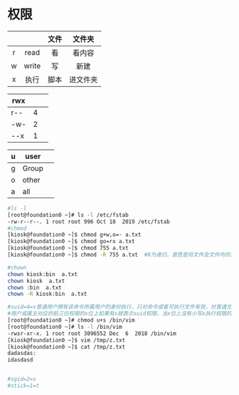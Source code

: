 # 权限

|      |       | 文件 |  文件夹  |
| :--: | :---: | :--: | :------: |
|  r   | read  |  看  |  看内容  |
|  w   | write |  写  |   新建   |
|  x   | 执行  | 脚本 | 进文件夹 |

| rwx  |      |      |
| ---- | ---- | ---- |
| r--  | 4    |      |
| -w-  | 2    |      |
| --x  | 1    |      |

| u    | user  |      |
| ---- | ----- | ---- |
| g    | Group |      |
| o    | other |      |
| a    | all   |      |



```bash
#ls -l
[root@foundation0 ~]# ls -l /etc/fstab 
-rw-r--r--. 1 root root 996 Oct 18  2019 /etc/fstab
#chmod 
[kiosk@foundation0 ~]$ chmod g+w,o=- a.txt 
[kiosk@foundation0 ~]$ chmod go=rx a.txt 
[kiosk@foundation0 ~]$ chmod 755 a.txt 
[kiosk@foundation0 ~]$ chmod -R 755 a.txt  #R为递归，意思是将文件及文件内的东西权限全部改为755

#chown
chown kiosk:bin  a.txt
chown kiosk  a.txt
chown :bin  a.txt
chown -R kiosk:bin  a.txt

#suid=4=s普通用户拥有该命令所属用户的身份执行，只对命令或者可执行文件有效，对普通文件或者目录无效
#用户或属主对应的前三位权限的x位上如果有s就表示suid权限。当x位上没有小写x执行权限的时候，suid的权限显示的就是大S。
[root@foundation0 ~]# chmod u+s /bin/vim
[root@foundation0 ~]# ls -l /bin/vim
-rwsr-xr-x. 1 root root 3096552 Dec  6  2018 /bin/vim
[kiosk@foundation0 ~]$ vim /tmp/z.txt 
[kiosk@foundation0 ~]$ cat /tmp/z.txt 
dadasdas:
idasdasd


#sgid=2=s
#stick=1=t
```

